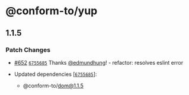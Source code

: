 # @conform-to/yup

## 1.1.5

### Patch Changes

- [#652](https://github.com/edmundhung/conform/pull/652) [`6755685`](https://github.com/edmundhung/conform/commit/6755685d73f43ca0f7a8c8afcd8296199da8e5f5) Thanks [@edmundhung](https://github.com/edmundhung)! - refactor: resolves eslint error

- Updated dependencies [[`6755685`](https://github.com/edmundhung/conform/commit/6755685d73f43ca0f7a8c8afcd8296199da8e5f5)]:
  - @conform-to/dom@1.1.5
